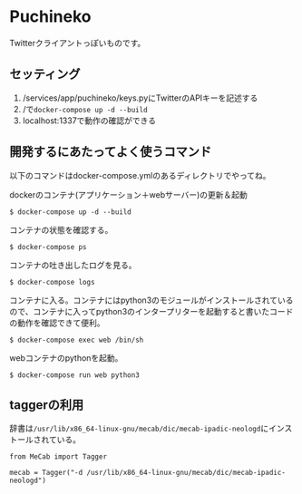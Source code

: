 # Puchineko
Twitterクライアントっぽいものです。

## セッティング
1. /services/app/puchineko/keys.pyにTwitterのAPIキーを記述する
2. /で`docker-compose up -d --build`
3. localhost:1337で動作の確認ができる

## 開発するにあたってよく使うコマンド
以下のコマンドはdocker-compose.ymlのあるディレクトリでやってね。


dockerのコンテナ(アプリケーション＋webサーバー)の更新＆起動
```
$ docker-compose up -d --build
```

コンテナの状態を確認する。
```
$ docker-compose ps
```

コンテナの吐き出したログを見る。
```
$ docker-compose logs
```

コンテナに入る。コンテナにはpython3のモジュールがインストールされているので、コンテナに入ってpython3のインタープリターを起動すると書いたコードの動作を確認できて便利。
```
$ docker-compose exec web /bin/sh
```

webコンテナのpythonを起動。
```
$ docker-compose run web python3
```

## taggerの利用
辞書は`/usr/lib/x86_64-linux-gnu/mecab/dic/mecab-ipadic-neologd`にインストールされている。

```python3
from MeCab import Tagger

mecab = Tagger("-d /usr/lib/x86_64-linux-gnu/mecab/dic/mecab-ipadic-neologd")

```